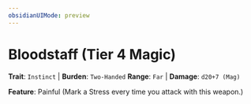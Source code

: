 ```yaml
---
obsidianUIMode: preview
---
```

# Bloodstaff (Tier 4 Magic)

**Trait**: `Instinct` | **Burden**: `Two-Handed`
**Range**: `Far` | **Damage**: `d20+7 (Mag)`

**Feature**: Painful (Mark a Stress every time you attack with this weapon.)
